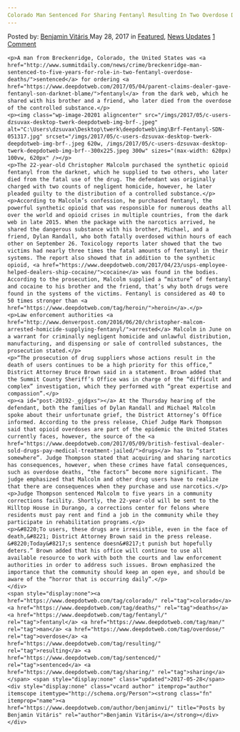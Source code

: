 ```yaml
---
Colorado Man Sentenced For Sharing Fentanyl Resulting In Two Overdose Deaths
---
```

<article class="post-listing post-20192 post type-post status-publish format-standard has-post-thumbnail hentry  tag-colorado tag-deaths tag-fentanyl tag-man tag-overdose tag-resulting tag-sentenced tag-sharing">
    <div class="post-inner">
        <span>Posted by: <a href="https://www.deepdotweb.com/author/benjaminvi/" title="">Benjamin Vitáris </a></span>
    <span>May 28, 2017</span>
    <span>in <a href="https://www.deepdotweb.com/category/deepdot-news/" rel="category tag">Featured</a>, <a href="https://www.deepdotweb.com/category/news-updates/" rel="category tag">News Updates</a></span>
    <span><a href="https://www.deepdotweb.com/2017/05/28/colorado-man-sentenced-sharing-fentanyl-resulting-two-overdose-deaths/#comments">1 Comment</a></span>
    </p>
    <div class="clear"></div>
    
    <p>A man from Breckenridge, Colorado, the United States was <a href="http://www.summitdaily.com/news/crime/breckenridge-man-sentenced-to-five-years-for-role-in-two-fentanyl-overdose-deaths/">sentenced</a> for ordering <a href="https://www.deepdotweb.com/2017/05/04/parent-claims-dealer-gave-fentanyl-son-darknet-blame/">fentanyl</a> from the dark web, which he shared with his brother and a friend, who later died from the overdose of the controlled substance.</p>
    <p><img class="wp-image-20201 aligncenter" src="/imgs/2017/05/c-users-dzsuvax-desktop-twerk-deepdotweb-img-brf-.jpeg" alt="C:\Users\dzsuvax\Desktop\twerk\deepdotweb\img\Brf-Fentanyl-SDN-051317.jpg" srcset="/imgs/2017/05/c-users-dzsuvax-desktop-twerk-deepdotweb-img-brf-.jpeg 620w, /imgs/2017/05/c-users-dzsuvax-desktop-twerk-deepdotweb-img-brf--300x225.jpeg 300w" sizes="(max-width: 620px) 100vw, 620px" /></p>
    <p>The 22-year-old Christopher Malcolm purchased the synthetic opioid fentanyl from the darknet, which he supplied to two others, who later died from the fatal use of the drug. The defendant was originally charged with two counts of negligent homicide, however, he later pleaded guilty to the distribution of a controlled substance.</p>
    <p>According to Malcolm’s confession, he purchased fentanyl, the powerful synthetic opioid that was responsible for numerous deaths all over the world and opioid crises in multiple countries, from the dark web in late 2015. When the package with the narcotics arrived, he shared the dangerous substance with his brother, Michael, and a friend, Dylan Randall, who both fatally overdosed within hours of each other on September 26. Toxicology reports later showed that the two victims had nearly three times the fatal amounts of fentanyl in their systems. The report also showed that in addition to the synthetic opioid, <a href="https://www.deepdotweb.com/2017/04/23/usps-employee-helped-dealers-ship-cocaine/">cocaine</a> was found in the bodies. According to the prosecution, Malcolm supplied a “mixture” of fentanyl and cocaine to his brother and the friend, that’s why both drugs were found in the systems of the victims. Fentanyl is considered as 40 to 50 times stronger than <a href="https://www.deepdotweb.com/tag/heroin/">heroin</a>.</p>
    <p>Law enforcement authorities <a href="http://www.denverpost.com/2016/06/20/christopher-malcom-arrested-homicide-supplying-fentanyl/">arrested</a> Malcolm in June on a warrant for criminally negligent homicide and unlawful distribution, manufacturing, and dispensing or sale of controlled substances, the prosecution stated.</p>
    <p>“The prosecution of drug suppliers whose actions result in the death of users continues to be a high priority for this office,” District Attorney Bruce Brown said in a statement. Brown added that the Summit County Sheriff’s Office was in charge of the “difficult and complex” investigation, which they performed with “great expertise and compassion”.</p>
    <p><a id="post-20192-_gjdgxs"></a> At the Thursday hearing of the defendant, both the families of Dylan Randall and Michael Malcolm spoke about their unfortunate grief, the District Attorney’s Office informed. According to the press release, Chief Judge Mark Thompson said that opioid overdoses are part of the epidemic the United States currently faces, however, the source of the <a href="https://www.deepdotweb.com/2017/05/09/british-festival-dealer-sold-drugs-pay-medical-treatment-jailed/">drugs</a> has to “start somewhere”. Judge Thompson stated that acquiring and sharing narcotics has consequences, however, when these crimes have fatal consequences, such as overdose deaths, “the factors” become more significant. The judge emphasized that Malcolm and other drug users have to realize that there are consequences when they purchase and use narcotics.</p>
    <p>Judge Thompson sentenced Malcolm to five years in a community corrections facility. Shortly, the 22-year-old will be sent to the Hilltop House in Durango, a corrections center for felons where residents must pay rent and find a job in the community while they participate in rehabilitation programs.</p>
    <p>&#8220;To users, these drugs are irresistible, even in the face of death,&#8221; District Attorney Brown said in the press release. &#8220;Today&#8217;s sentence doesn&#8217;t punish but hopefully deters.” Brown added that his office will continue to use all available resource to work with both the courts and law enforcement authorities in order to address such issues. Brown emphasized the importance that the community should keep an open eye, and should be aware of the “horror that is occurring daily”.</p>
    </div>
    <span style="display:none"><a href="https://www.deepdotweb.com/tag/colorado/" rel="tag">colorado</a> <a href="https://www.deepdotweb.com/tag/deaths/" rel="tag">deaths</a> <a href="https://www.deepdotweb.com/tag/fentanyl/" rel="tag">fentanyl</a> <a href="https://www.deepdotweb.com/tag/man/" rel="tag">man</a> <a href="https://www.deepdotweb.com/tag/overdose/" rel="tag">overdose</a> <a href="https://www.deepdotweb.com/tag/resulting/" rel="tag">resulting</a> <a href="https://www.deepdotweb.com/tag/sentenced/" rel="tag">sentenced</a> <a href="https://www.deepdotweb.com/tag/sharing/" rel="tag">sharing</a></span> <span style="display:none" class="updated">2017-05-28</span>
    <div style="display:none" class="vcard author" itemprop="author" itemscope itemtype="http://schema.org/Person"><strong class="fn" itemprop="name"><a href="https://www.deepdotweb.com/author/benjaminvi/" title="Posts by Benjamin Vitáris" rel="author">Benjamin Vitáris</a></strong></div>
    </div>
</article>


